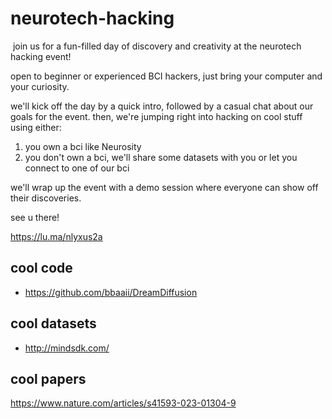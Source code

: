 # neurotech-hacking
​​
join us for a fun-filled day of discovery and creativity at the neurotech hacking event!

​​open to beginner or experienced BCI hackers, just bring your computer and your curiosity.

​​we'll kick off the day by a quick intro, followed by a casual chat about our goals for the event. then, we're jumping right into hacking on cool stuff using either:

1. ​you own a bci like Neurosity
2. ​you don't own a bci, we'll share some datasets with you or let you connect to one of our bci

​we'll wrap up the event with a demo session where everyone can show off their discoveries.

​​see u there!

https://lu.ma/nlyxus2a

## cool code

- https://github.com/bbaaii/DreamDiffusion

## cool datasets 

- http://mindsdk.com/

## cool papers 

https://www.nature.com/articles/s41593-023-01304-9

